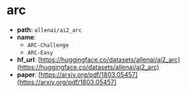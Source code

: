 
# arc
+ **path**: `allenai/ai2_arc`  
+ **name**: 
    + `ARC-Challenge`
    + `ARC-Easy` 
+ **hf_url**: [https://huggingface.co/datasets/allenai/ai2_arc](https://huggingface.co/datasets/allenai/ai2_arc)  
+ **paper**: [https://arxiv.org/pdf/1803.05457](https://arxiv.org/pdf/1803.05457)  
